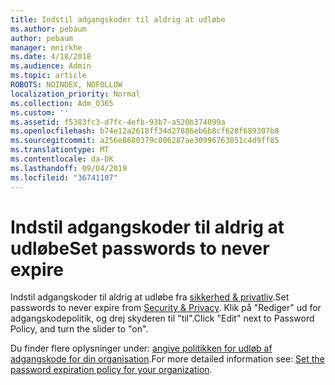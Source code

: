 ```yaml
---
title: Indstil adgangskoder til aldrig at udløbe
ms.author: pebaum
author: pebaum
manager: mnirkhe
ms.date: 4/18/2018
ms.audience: Admin
ms.topic: article
ROBOTS: NOINDEX, NOFOLLOW
localization_priority: Normal
ms.collection: Adm_O365
ms.custom: ''
ms.assetid: f5383fc3-d7fc-4efb-93b7-a520b374099a
ms.openlocfilehash: b74e12a2618ff34d27886eb6b8cf628f689307b8
ms.sourcegitcommit: a256e8680379c006287ae30996763051c4d9ff85
ms.translationtype: MT
ms.contentlocale: da-DK
ms.lasthandoff: 09/04/2019
ms.locfileid: "36741107"
---
```

# <a name="set-passwords-to-never-expire"></a><span data-ttu-id="d85ad-102">Indstil adgangskoder til aldrig at udløbe</span><span class="sxs-lookup"><span data-stu-id="d85ad-102">Set passwords to never expire</span></span>

<span data-ttu-id="d85ad-103">Indstil adgangskoder til aldrig at udløbe fra [sikkerhed &amp; privatliv](https://portal.office.com/adminportal/home#/settings/security).</span><span class="sxs-lookup"><span data-stu-id="d85ad-103">Set passwords to never expire from [Security &amp; Privacy](https://portal.office.com/adminportal/home#/settings/security).</span></span> <span data-ttu-id="d85ad-104">Klik på "Rediger" ud for adgangskodepolitik, og drej skyderen til "til".</span><span class="sxs-lookup"><span data-stu-id="d85ad-104">Click "Edit" next to Password Policy, and turn the slider to "on".</span></span>
  
<span data-ttu-id="d85ad-105">Du finder flere oplysninger under: [angive politikken for udløb af adgangskode for din organisation](https://docs.microsoft.com/office365/admin/manage/set-password-expiration-policy).</span><span class="sxs-lookup"><span data-stu-id="d85ad-105">For more detailed information see: [Set the password expiration policy for your organization](https://docs.microsoft.com/office365/admin/manage/set-password-expiration-policy).</span></span>
  

